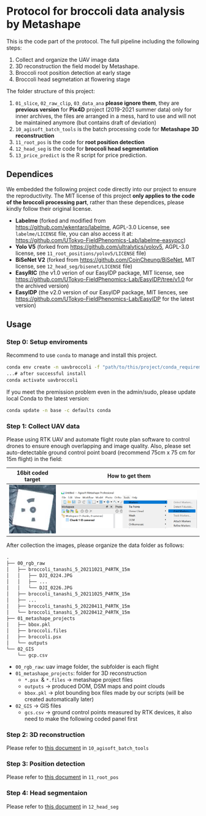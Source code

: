 # Protocol for broccoli data analysis by Metashape

This is the code part of the protocol. The full pipeline including the following steps:

1. Collect and organize the UAV image data
2. 3D reconstruction the field model by Metashape.
3. Broccoli root position detection at early stage    
4. Broccoli head segmetation at flowering stage    

The folder structure of this project:

1. `01_slice`, `02_raw_clip`, `03_data_ana` **please ignore them**, they are **previous version** for **Pix4D** project (2019-2021 summer data) only for inner archives, the files are arranged in a mess, hard to use and will not be maintained anymore (but contains draft of deviation)
2. `10_agisoft_batch_tools` is the batch processing code for **Metashape 3D reconstruction**
3. `11_root_pos` is the code for **root position detection**   
4. `12_head_seg` is the code for **broccoli head segmentation**
5. `13_price_predict` is the R script for price prediction.

## Dependices

We embedded the following project code directly into our project to ensure the reproductivity. The MIT license of this project **only applies to the code of the broccoli processing part**, rather than these dependices, please kindly follow their original license.

* **Labelme** (forked and modified from https://github.com/wkentaro/labelme, AGPL-3.0 License, see `labelme/LICENSE` file, you can also access it at: https://github.com/UTokyo-FieldPhenomics-Lab/labelme-easypcc)
* **Yolo V5** (forked from https://github.com/ultralytics/yolov5, AGPL-3.0 license, see `11_root_positions/yolov5/LICENSE` file)
* **BiSeNet V2** (forked from https://github.com/CoinCheung/BiSeNet, MIT license, see  `12_head_seg/bisenet/LICENSE` file)
* **EasyRIC** (the v1.0 verion of our EasyIDP package, MIT license, see https://github.com/UTokyo-FieldPhenomics-Lab/EasyIDP/tree/v1.0 for the archived version)
* **EasyIDP** (the v2.0 version of our EasyIDP package, MIT liences, see https://github.com/UTokyo-FieldPhenomics-Lab/EasyIDP for the latest version)


## Usage

### Step 0: Setup enviroments

Recommend to use `conda` to manage and install this project.

```bash
conda env create -n uavbroccoli -f "path/to/this/project/conda_requirements-[os].yml"
...# after successful install
conda activate uavbroccoli
```

If you meet the premission problem even in the admin/sudo, please update local Conda to the latest version:

```bash
conda update -n base -c defaults conda
```

### Step 1: Collect UAV data

Please using RTK UAV and automate flight route plan software to control drones to ensure enough overlapping and image quality. Also, please set auto-detectable ground control point board (recommend 75cm x 75 cm for 15m flight) in the field:

| 16bit coded target                                                    | How to get them                                     |
| --------------------------------------------------------------------- | --------------------------------------------------- |
| ![image.png](assets/image-20220115140256-1el73jh.png "16bit coded target") | ![image.png](assets/image-20220120155355-33kjop8.png) |

After collection the images, please organize the data folder as follows:

```plaintxt
.
├── 00_rgb_raw
│   ├── broccoli_tanashi_5_20211021_P4RTK_15m
│   │   ├── DJI_0224.JPG
│   │   ├── ...
│   │   └── DJI_0226.JPG
│   ├── broccoli_tanashi_5_20211025_P4RTK_15m
│   ├── ...
│   ├── broccoli_tanashi_5_20220411_P4RTK_15m
│   └── broccoli_tanashi_5_20220412_P4RTK_15m
├── 01_metashape_projects
│   ├── bbox.pkl
│   ├── broccoli.files
│   ├── broccoli.psx
│   └── outputs
└── 02_GIS
    └── gcp.csv
```

* `00_rgb_raw`: uav image folder, the subfolder is each flight
* `01_metashape_projects`: folder for 3D reconstruction
  * `*.psx `& `*.files` -> metashape project files
  * `outputs` -> produced DOM, DSM maps and point clouds
  * `bbox.pkl` -> plot bounding box files made by our scripts (will be created automatically later)
* `02_GIS`  -> GIS files
  * `gcs.csv` -> ground control points measured by RTK devices, it also need to make the following coded panel first

### Step 2: 3D reconstruction

Please refer to [this document](10_agisoft_batch_tools/readme.md) in `10_agisoft_batch_tools`

### Step 3: Position detection

Please refer to [this document](11_root_pos/readme.md) in `11_root_pos`

### Step 4: Head segmentaion

Please refer to [this document](12_head_seg/readme.md) in `12_head_seg`

